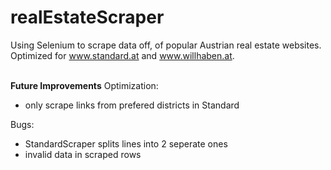 # realEstateScraper
Using Selenium to scrape data off, of popular Austrian real estate websites. <br>
Optimized for www.standard.at and www.willhaben.at.
<br><br>

**Future Improvements**
Optimization:
* only scrape links from prefered districts in Standard

Bugs:
* StandardScraper splits lines into 2 seperate ones
* invalid data in scraped rows
